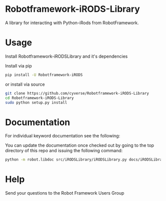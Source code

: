 # Robotframework-iRODS-Library

A library for interacting with Python-iRods from RobotFramework.


# Usage

Install Robotframework-iRODSLibrary and it's dependencies

Install via pip
```bash
pip install -U Robotframework-iRODS
```
or install via source
```bash
git clone https://github.com/cyverse/Robotframework-iRODS-Library
cd Robotframework-iRODS-Library
sudo python setup.py install
```


# Documentation

For individual keyword documentation see the following:

You can update the documentation once checked out by going to the top directory of this repo and issuing the following command:
```bash
python -m robot.libdoc src/iRODSLibrary/iRODSLibrary.py docs/iRODSLibraryKeywords.html
```

# Help

Send your questions to the Robot Framework Users Group


